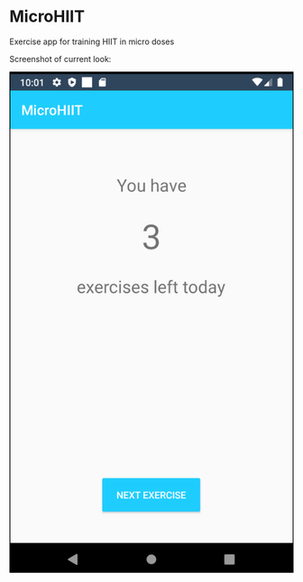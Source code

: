 # MicroHIIT
Exercise app for training HIIT in micro doses

Screenshot of current look:


![Screenshot](screenshot.png)
